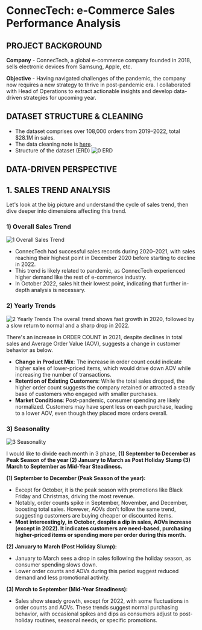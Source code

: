 # ConnecTech: e-Commerce Sales Performance Analysis


## PROJECT BACKGROUND
**Company** - ConnecTech, a global e-commerce company founded in 2018, sells electronic devices from Samsung, Apple, etc. 

**Objective** - Having navigated challenges of the pandemic, the company now requires a new strategy to thrive in post-pandemic era. I collaborated with Head of Operations to extract actionable insights and develop data-driven strategies for upcoming year.

## DATASET STRUCTURE & CLEANING
- The dataset comprises over 108,000 orders from 2019–2022, total $28.1M in sales.
- The data cleaning note is [here](https://github.com/kwoneunji225/ecommerce-analysis/blob/main/Data%20Cleaning%20Note.pdf).
- Structure of the dataset (ERD)
![0 ERD](https://github.com/user-attachments/assets/d31adc1a-a0a1-44ea-98fd-846f39d373a1)


## DATA-DRIVEN PERSPECTIVE
## 1. SALES TREND ANALYSIS
Let's look at the big picture and understand the cycle of sales trend, then dive deeper into dimensions affecting this trend.

### 1) Overall Sales Trend
![1 Overall Sales Trend](https://github.com/user-attachments/assets/38210b74-9198-4f00-863d-41a2e72ff7e0)

- ConnecTech had successful sales records during 2020–2021, with sales reaching their highest point in December 2020 before starting to decline in 2022.
- This trend is likely related to pandemic, as ConnecTech experienced higher demand like the rest of e-commerce industry.
- In October 2022, sales hit their lowest point, indicating that further in-depth analysis is necessary.


### 2) Yearly Trends  
![2  Yearly Trends](https://github.com/user-attachments/assets/2d8ee09c-6c7e-4310-9b35-5c1a29aad957)
The overall trend shows fast growth in 2020, followed by a slow return to normal and a sharp drop in 2022. 

There's an increase in ORDER COUNT in 2021, despite declines in total sales and Average Order Value (AOV), suggests a change in customer behavior as below. 

- **Change in Product Mix**: The increase in order count could indicate higher sales of lower-priced items, which would drive down AOV while increasing the number of transactions.
- **Retention of Existing Customers**: While the total sales dropped, the higher order count suggests the company retained or attracted a steady base of customers who engaged with smaller purchases.
- **Market Conditions**: Post-pandemic, consumer spending are likely normalized. Customers may have spent less on each purchase, leading to a lower AOV, even though they placed more orders overall.

### 3) Seasonality
![3  Seasonality](https://github.com/user-attachments/assets/59c6871b-07c8-4d38-8ad3-9a72f0131da4)

I would like to divide each month in 3 phase, **(1) September to December as Peak Season of the year (2) January to March as Post Holiday Slump (3) March to September as Mid-Year Steadiness.**

**(1) September to December (Peak Season of the year):**
- Except for October, it is the peak season with promotions like Black Friday and Christmas, driving the most revenue.
- Notably, order counts spike in September, November, and December, boosting total sales. However, AOVs don’t follow the same trend, suggesting customers are buying cheaper or discounted items.
- **Most intereestingly, in October, despite a dip in sales, AOVs increase (except in 2022). It indicates customers are need-based, purchasing higher-priced items or spending more per order during this month.**

**(2) January to March (Post Holiday Slump):**
- January to March sees a drop in sales following the holiday season, as consumer spending slows down.
- Lower order counts and AOVs during this period suggest reduced demand and less promotional activity.

**(3) March to September (Mid-Year Steadiness):**
- Sales show steady growth, except for 2022, with some fluctuations in order counts and AOVs. These trends suggest normal purchasing behavior, with occasional spikes and dips as consumers adjust to post-holiday routines, seasonal needs, or specific promotions.
